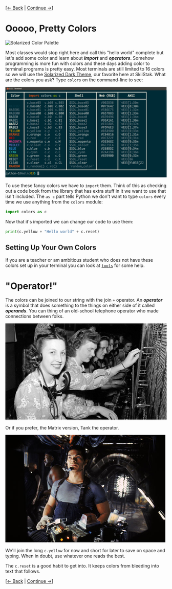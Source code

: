 [[&larr; Back](../02) | [Continue &rarr;](../04)]
# Ooooo, Pretty Colors

![Solarized Color Palette](http://ethanschoonover.com/solarized/img/solarized-palette.png)

Most classes would stop right here and call this "hello world"
complete but let's add some color and learn about ***import*** and
***operators***. Somehow programming is more fun with colors and these
days adding color to terminal programs is pretty easy. Most terminals
are still limited to 16 colors so we will use the [Solarized Dark
Theme](http://ethanschoonover.com/solarized), our favorite here at
SkilStak. What are the colors you ask? Type `colors` on the command-line
to see:

![`colors` Help Command](colors.png)


To use these fancy colors we have to `import` them. Think of this as
checking out a code book from the library that has extra stuff in it we want
to use that isn't included. The `as c` part tells Python we don't want to
type `colors` every time we use anything from the `colors` module:

```python
import colors as c
```

Now that it's imported we can change our code to use them:

```python
print(c.yellow + "Hello world" + c.reset) 
```

## Setting Up Your Own Colors

If you are a teacher or am ambitious student who does not
have these colors set up in your terminal you can look at
[`tools`](../../tools) for some help.


# "Operator!"

The colors can be joined to our string with the join `+` operator. An
***operator*** is a symbol that does something to the things on either side
of it called ***operands***. You can thing of an old-school telephone
operator who made connections between folks.

![Operator](operator.jpg)

Or if you prefer, the Matrix version, Tank the operator.

![Tank Operator](tank.jpg)

We'll join the long `c.yellow` for now and short for later to save on
space and typing. When in doubt, use whatever one reads the best.

The `c.reset` is a good habit to get into. It keeps colors from bleeding
into text that follows.

[[&larr; Back](../02) | [Continue &rarr;](../04)]
